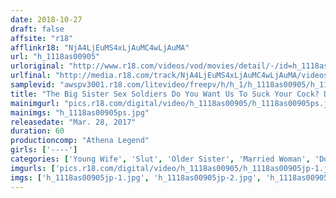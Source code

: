 ```yaml
---
date: 2018-10-27
draft: false
affsite: "r18"
afflinkr18: "NjA4LjEuMS4xLjAuMC4wLjAuMA"
url: "h_1118as00905"
urloriginal: "http://www.r18.com/videos/vod/movies/detail/-/id=h_1118as00905"
urlfinal: "http://media.r18.com/track/NjA4LjEuMS4xLjAuMC4wLjAuMA/videos/vod/movies/detail/-/id=h_1118as00905"
samplevid: "awspv3001.r18.com/litevideo/freepv/h/h_1/h_1118as00905/h_1118as00905_dmb_s.mp4"
title: "The Big Sister Sex Soldiers Do You Want Us To Suck Your Cock? Do You Want Us To Slurp Down? We'll Tease You Any Way You Like!"
mainimgurl: "pics.r18.com/digital/video/h_1118as00905/h_1118as00905ps.jpg"
mainimgs: "h_1118as00905ps.jpg"
releasedate: "Mar. 28, 2017"
duration: 60
productioncomp: "Athena Legend"
girls: ['----']
categories: ['Young Wife', 'Slut', 'Older Sister', 'Married Woman', 'Documentary', 'Amateur', 'Nymphomaniac']
imgurls: ['pics.r18.com/digital/video/h_1118as00905/h_1118as00905jp-1.jpg', 'pics.r18.com/digital/video/h_1118as00905/h_1118as00905jp-2.jpg', 'pics.r18.com/digital/video/h_1118as00905/h_1118as00905jp-3.jpg', 'pics.r18.com/digital/video/h_1118as00905/h_1118as00905jp-4.jpg', 'pics.r18.com/digital/video/h_1118as00905/h_1118as00905jp-5.jpg', 'pics.r18.com/digital/video/h_1118as00905/h_1118as00905jp-6.jpg', 'pics.r18.com/digital/video/h_1118as00905/h_1118as00905jp-7.jpg', 'pics.r18.com/digital/video/h_1118as00905/h_1118as00905jp-8.jpg', 'pics.r18.com/digital/video/h_1118as00905/h_1118as00905jp-9.jpg', 'pics.r18.com/digital/video/h_1118as00905/h_1118as00905jp-10.jpg', 'pics.r18.com/digital/video/h_1118as00905/h_1118as00905jp-11.jpg', 'pics.r18.com/digital/video/h_1118as00905/h_1118as00905jp-12.jpg', 'pics.r18.com/digital/video/h_1118as00905/h_1118as00905jp-13.jpg', 'pics.r18.com/digital/video/h_1118as00905/h_1118as00905jp-14.jpg', 'pics.r18.com/digital/video/h_1118as00905/h_1118as00905jp-15.jpg', 'pics.r18.com/digital/video/h_1118as00905/h_1118as00905jp-16.jpg', 'pics.r18.com/digital/video/h_1118as00905/h_1118as00905jp-17.jpg', 'pics.r18.com/digital/video/h_1118as00905/h_1118as00905jp-18.jpg', 'pics.r18.com/digital/video/h_1118as00905/h_1118as00905jp-19.jpg', 'pics.r18.com/digital/video/h_1118as00905/h_1118as00905jp-20.jpg']
imgs: ['h_1118as00905jp-1.jpg', 'h_1118as00905jp-2.jpg', 'h_1118as00905jp-3.jpg', 'h_1118as00905jp-4.jpg', 'h_1118as00905jp-5.jpg', 'h_1118as00905jp-6.jpg', 'h_1118as00905jp-7.jpg', 'h_1118as00905jp-8.jpg', 'h_1118as00905jp-9.jpg', 'h_1118as00905jp-10.jpg', 'h_1118as00905jp-11.jpg', 'h_1118as00905jp-12.jpg', 'h_1118as00905jp-13.jpg', 'h_1118as00905jp-14.jpg', 'h_1118as00905jp-15.jpg', 'h_1118as00905jp-16.jpg', 'h_1118as00905jp-17.jpg', 'h_1118as00905jp-18.jpg', 'h_1118as00905jp-19.jpg', 'h_1118as00905jp-20.jpg']
---
```

